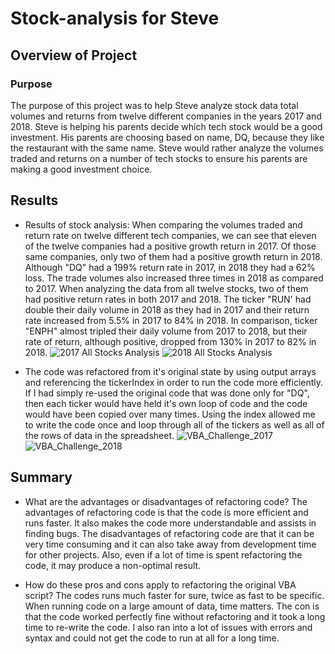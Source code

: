 # Stock-analysis for Steve

## Overview of Project

### Purpose
The purpose of this project was to help Steve analyze stock data total volumes and returns from twelve different companies in the years 2017 and 2018. Steve is helping his parents decide which tech stock would be a good investment. His parents are choosing based on name, DQ, because they like the restaurant with the same name. Steve would rather analyze the volumes traded and returns on a number of tech stocks to ensure his parents are making a good investment choice.

## Results
 - Results of stock analysis: When comparing the volumes traded and return rate on twelve different tech companies, we can see that eleven of the twelve companies had a positive growth return in 2017. Of those same companies, only two of them had a positive growth return in 2018. Although "DQ" had a 199% return rate in 2017, in 2018 they had a 62% loss. The trade volumes also increased three times in 2018 as compared to 2017. When analyzing the data from all twelve stocks, two of them had positive return rates in both 2017 and 2018. The ticker "RUN' had double their daily volume in 2018 as they had in 2017 and their return rate increased from 5.5% in 2017 to 84% in 2018. In comparison, ticker "ENPH" almost tripled their daily volume from 2017 to 2018, but their rate of return, although positive, dropped from 130% in 2017 to 82% in 2018. 
![2017 All Stocks Analysis](https://user-images.githubusercontent.com/80215894/111890555-cfebdf00-89c0-11eb-9e4e-03a1a7270b0d.png)
![2018 All Stocks Analysis](https://user-images.githubusercontent.com/80215894/111890557-d2e6cf80-89c0-11eb-8635-ee9bf51e349f.png)

 - The code was refactored from it's original state by using output arrays and referencing the tickerIndex in order to run the code more efficiently. If I had simply re-used the original code that was done only for "DQ", then each ticker would have held it's own loop of code and the code would have been copied over many times. Using the index allowed me to write the code once and loop through all of the tickers as well as all of the rows of data in the spreadsheet.
![VBA_Challenge_2017](https://user-images.githubusercontent.com/80215894/111890574-00337d80-89c1-11eb-8185-836af0a89b37.png)
![VBA_Challenge_2018](https://user-images.githubusercontent.com/80215894/111890582-0cb7d600-89c1-11eb-8def-a8fc6aed69f7.png)

## Summary
- What are the advantages or disadvantages of refactoring code? The advantages of refactoring code is that the code is more efficient and runs faster. It also makes the code more understandable and assists in finding bugs. The disadvantages of refactoring code are that it can be very time consuming and it can also take away from development time for other projects. Also, even if a lot of time is spent refactoring the code, it may produce a non-optimal result.    

- How do these pros and cons apply to refactoring the original VBA script? The codes runs much faster for sure, twice as fast to be specific. When running code on a large amount of data, time matters. The con is that the code worked perfectly fine without refactoring and it took a long time to re-write the code. I also ran into a lot of issues with errors and syntax and could not get the code to run at all for a long time. 
